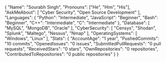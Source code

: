 {
    "Name": "Sourabh Singh",
    "Pronouns": ["He", "Him", "His"],
    "AskMeAbout": [
        "Cyber Security",
        "Open Source Development"
    ],
    "Languages": {
        "Python": "Intermediate",
        "JavaScript": "Beginner",
        "Bash": "Beginner",
        "C++": "Intermediate",
        "C": "Intermediate"
    },
    "Database": [
        "MySQL",
        "MongoDB",
        "Oracle"
    ],
    "CyberSecurity": [
        "Censys",
        "Shodan",
        "Splunk",
        "Maltego",
        "Nessus",
        "Nmap"
    ],
    "OperatingSystems": [
        "Windows",
        "Linux"
    ],
    "Stats": {
        "AccountAge": "1 year",
        "PushedCommits": "10 commits",
        "OpenedIssues": "0 issues",
        "SubmittedPullRequests": "0 pull requests",
        "ReceivedStars": "0 stars",
        "OwnRepositories": "0 repositories",
        "ContributedToRepositories": "0 public repositories"
    }
}
